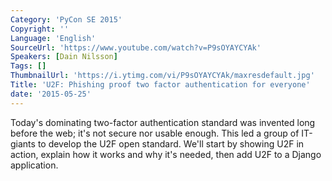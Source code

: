 ```yaml
---
Category: 'PyCon SE 2015'
Copyright: ''
Language: 'English'
SourceUrl: 'https://www.youtube.com/watch?v=P9sOYAYCYAk'
Speakers: [Dain Nilsson]
Tags: []
ThumbnailUrl: 'https://i.ytimg.com/vi/P9sOYAYCYAk/maxresdefault.jpg'
Title: 'U2F: Phishing proof two factor authentication for everyone'
date: '2015-05-25'
---
```

Today's dominating two-factor authentication standard was invented long before the web; it's not secure nor usable enough. This led a group of IT-giants to develop the U2F open standard. We'll start by showing U2F in action, explain how it works and why it's needed, then add U2F to a Django application.